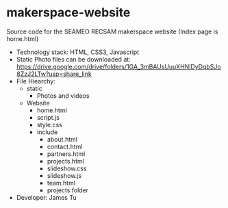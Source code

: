 # makerspace-website
Source code for the SEAMEO RECSAM makerspace website (Index page is home.html)
- Technology stack: HTML, CSS3, Javascript
- Static Photo files can be downloaded at: https://drive.google.com/drive/folders/1GA_3mBAUsUuuXHNlDyDqbSJo8ZzJ2LTw?usp=share_link
- File Hiearchy:
  - static
    - Photos and videos
  - Website
    - home.html
    - script.js
    - style.css
    - include
      - about.html
      - contact.html
      - partners.html
      - projects.html
      - slideshow.css
      - slideshow.js
      - team.html
      - projects folder
- Developer: James Tu
